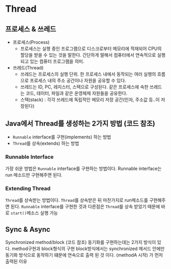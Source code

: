 # Thread

## 프로세스 & 쓰레드
- 프로세스(Process)
  - 프로세스는 실행 중인 프로그램으로 디스크로부터 메모리에 적재되어 CPU의 할당을 받을 수 있는 것을 말한다. 간단하게 말해서 컴퓨터에서 연속적으로 실행되고 있는 컴퓨터 프로그램을 의미.
- 쓰레드(Thread)
  - 쓰레드는 프로세스의 실행 단위. 한 프로세스 내에서 동작되는 여러 실행의 흐름으로 프로세스 내의 주소 공간이나 자원을 공유할 수 있다.
  - 쓰레드는 ID, PC, 레지스터, 스택으로 구성된다. 같은 프로세스에 속한 쓰레드는 코드, 데이터, 파일과 같은 운영체제 자원들을 공유한다.
  - 스택(stack) : 각각 쓰레드에 독립적인 메모리 저장 공간(인자, 주소값 등..이 저장된다)

## Java에서 Thread를 생성하는 2가지 방법 (코드 참조)
- `Runnable` interface를 구현(implements) 하는 방법
- `Thread`를 상속(extends) 하는 방법

### Runnable Interface
가장 쉬운 방법은 `Runnable` interface를 구현하는 방법이다. Runnable interface는 run 메소드만 구현해주면 된다.

### Extending Thread
`Thread`를 상속받는 방법이다. `Thread`를 상속받은 뒤 마찬가지로 run메소드를 구현해주면 된다.
`Runnable` interface를 구현한 것과 다른점은 `Thread`를 상속 받았기 때문에 바로 `start()`메소스 실행 가능

## Sync & Async
Synchronized method/block (코드 참조)
동기화를 구현하는데는 2가지 방식이 있다. method구현과 block형식의 구현
block방식에서는 synchronized 메서드 안에만 동기화 방식으로 동작하기 떄문에 연속으로 출력 된 것 이다. (methodA 시작) 가 먼저 출력된 이유




